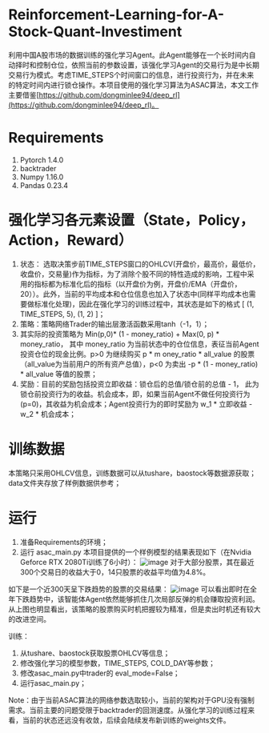 # Reinforcement-Learning-for-A-Stock-Quant-Investiment
  利用中国A股市场的数据训练的强化学习Agent。此Agent能够在一个长时间内自动择时和控制仓位，依照当前的参数设置，该强化学习Agent的交易行为是中长期交易行为模式。考虑TIME_STEPS个时间窗口的信息，进行投资行为，并在未来的特定时间内进行锁仓操作。本项目使用的强化学习算法为ASAC算法，本文工作主要借鉴[https://github.com/dongminlee94/deep_rl](https://github.com/dongminlee94/deep_rl)。

# Requirements
  1. Pytorch 1.4.0
  2. backtrader
  3. Numpy 1.16.0
  4. Pandas 0.23.4
  
# 强化学习各元素设置（State，Policy，Action，Reward）
  1. 状态： 选取决策步前TIME_STEPS窗口的OHLCV(开盘价，最高价，最低价，收盘价，交易量)作为指标，为了消除个股不同的特性造成的影响，工程中采用的指标都为标准化后的指标（以开盘价为例，开盘价/EMA（开盘价，20））。此外，当前的平均成本和仓位信息也加入了状态中(同样平均成本也需要做标准化处理)，因此在强化学习的训练过程中，其状态是如下的格式 \[ (1, TIME_STEPS, 5),  (1, 2) \]；
  2. 策略：策略网络Trader的输出层激活函数采用tanh（-1，1）；
  3. 其实际的投资策略为 Min(p,0)* (1 - money_ratio) + Max(0, p) * money_ratio， 其中 money_ratio 为当前状态中的仓位信息，表征当前Agent投资仓位的现金比例。p>0 为继续购买 p * m oney_ratio * all_value 的股票（all_value为当前用户的所有资产总值），p<0 为卖出 -p * (1 - money_ratio) * all_value 等值的股票；
  4. 奖励：目前的奖励包括投资立即收益：锁仓后的总值/锁仓前的总值 - 1， 此为锁仓前投资行为的收益。机会成本，即，如果当前Agent不做任何投资行为(p=0)，其收益为机会成本；Agent投资行为的即时奖励为 w_1 * 立即收益 - w_2 * 机会成本；

# 训练数据
  本策略只采用OHLCV信息，训练数据可以从tushare，baostock等数据源获取；data文件夹存放了样例数据供参考；

# 运行
  1. 准备Requirements的环境；
  2. 运行 asac_main.py
  本项目提供的一个样例模型的结果表现如下（在Nvidia Geforce RTX 2080Ti训练了6小时）：
  ![image](https://github.com/SchindlerLiang/Reinforcement-Learning-for-A-Stock-Quant-Investiment/blob/master/reward.png)
  对于大部分股票，其在最近300个交易日的收益大于0，14只股票的收益平均值为4.8%。
  
  如下是一个近300天呈下跌趋势的股票的交易结果：
  ![image](https://github.com/SchindlerLiang/Reinforcement-Learning-for-A-Stock-Quant-Investiment/blob/master/transaction.png)
  可以看出即时在全年下跌趋势中，该智能体Agent依然能够抓住几次局部反弹的机会赚取投资利润。从上图也明显看出，该策略的股票购买时机把握较为精准，但是卖出时机还有较大的改进空间。
  
  训练：
  1. 从tushare、baostock获取股票OHLCV等信息；
  2. 修改强化学习的模型参数，TIME_STEPS, COLD_DAY等参数；
  3. 修改asac_main.py中trader的 eval_mode=False；
  4. 运行asac_main.py；
  
  Note：由于当前ASAC算法的网络参数选取较小，当前的架构对于GPU没有强制需求。当前主要的问题受限于backtrader的回测速度。从强化学习的训练过程来看，当前的状态还远没有收敛，后续会陆续发布新训练的weights文件。





  
